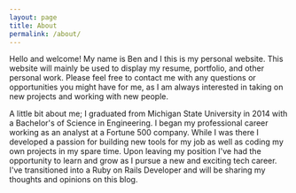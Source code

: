 ```yaml
---
layout: page
title: About
permalink: /about/
---
```


Hello and welcome! My name is Ben and I this is my personal website. This website will mainly be used to display my resume, portfolio, and other personal work. Please feel free to contact me with any questions or opportunities you might have for me, as I am always interested in taking on new projects and working with new people.

A little bit about me; I graduated from Michigan State University in 2014 with a Bachelor's of Science in Engineering. I began my professional career working as an analyst at a Fortune 500 company. While I was there I developed a passion for building new tools for my job as well as coding my own projects in my spare time. Upon leaving my position I've had the opportunity to learn and grow as I pursue a new and exciting tech career. I've transitioned into a Ruby on Rails Developer and will be sharing my thoughts and opinions on this blog.